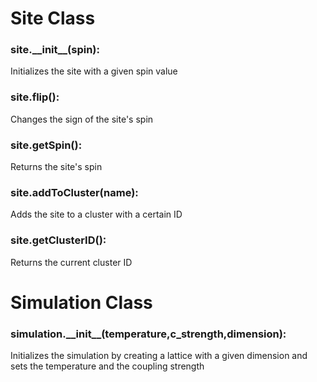 <!DOCTYPE html PUBLIC "-//W3C//DTD XHTML 1.0 Strict//EN"
	"http://www.w3.org/TR/xhtml1/DTD/xhtml1-strict.dtd">
<html xmlns="http://www.w3.org/1999/xhtml" xml:lang="en" lang="en">

<head>
	<title>Ising Simulation Class Documentation</title>
	<meta http-equiv="content-type" content="text/html;charset=utf-8" />
	<meta name="generator" content="Geany 1.27" />
</head>

<body>
<h1>Site Class</h1>
    <h3> site.__init__(spin): </h3>
    Initializes the site with a given spin value
    <h3> site.flip(): </h3>
    Changes the sign of the site's spin
    <h3> site.getSpin(): </h3>
    Returns the site's spin
    <h3> site.addToCluster(name): </h3>
    Adds the site to a cluster with a certain ID
    <h3> site.getClusterID(): </h3>
    Returns the current cluster ID
<h1>Simulation Class</h1>
    <h3> simulation.__init__(temperature,c_strength,dimension): </h3>
    Initializes the simulation by creating a lattice with a given dimension and sets the temperature and the coupling strength
</body>

</html>

